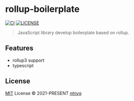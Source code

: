 # rollup-boilerplate

[![CI](https://github.com/ntnyq/rollup-boilerplate/workflows/CI/badge.svg)](https://github.com/ntnyq/rollup-boilerplate/actions)
[![LICENSE](https://img.shields.io/github/license/ntnyq/rollup-boilerplate.svg)](https://github.com/ntnyq/rollup-boilerplate/blob/main/LICENSE)

> JavaScript library develop boilerplate based on rollup.

## Features

- rollup3 support
- typescript

## License

[MIT](./LICENSE) License © 2021-PRESENT [ntnyq](https://github.com/ntnyq)
